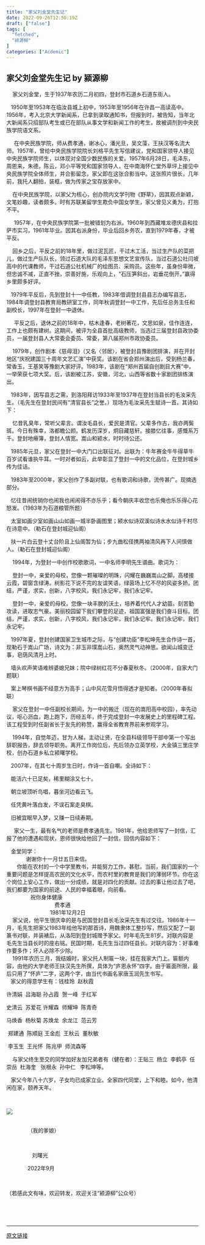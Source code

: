```yaml
---
title: "家父刘金堂先生记"
date: 2022-09-26T12:50:19Z
draft: ["false"]
tags: [
  "fetched",
  "颍源柳"
]
categories: ["Acdemic"]
---
```

家父刘金堂先生记 by 颍源柳
------
<div><p>    家父刘金堂，生于1937年农历二月初四，登封市石道乡石道东街人。</p><p>   1950年至1953年在临汝县城上初中，1953年至1956年在许昌一高读高中。 1956年，考入北京大学新闻系，已拿到录取通知书，但报到时，被告知，当年北大新闻系只招部队考生或已在部队从事文学和新闻工作的考生，故被调剂到中央民族学院语文系。</p><p>     在中央民族学院，师从费孝通，谢冰心，潘光旦，吴文藻，王扶汉等名流大师。1957年，曾给中央民族学院院长刘格平先生写信建议，党和国家领导人接见中央民族学院师生，以体现对全国少数民族的关爱。1957年6月28日，毛泽东，周恩来，朱德，陈云，邓小平等党和国家领导人，在中南海怀仁堂外草坪上接见中央民族学院全体师生，并合影留念，家父即在这张合影当中。这张照片很长，几年前，我托人翻拍，装框，做为传家之宝存放家中。</p><p>    在中央民族学院，以家父为核心，创办院内文学刊物《野草》，因其观点新颖，文笔妙趣，读者颇多。时有苏联某留学生欺负中国女学生，家父曾见义勇为，打抱不平。</p><p>     1957年，在中央民族学院第一批被错划为右派。1960年到西藏堆龙德庆县和拉萨市实习，1961年毕业。因其右派身份，毕业后回乡务农，直到1979年春，才被平反。</p><p>    回乡之后，平反之前的18年里，做过泥瓦匠，干过木工活，当过生产队的菜把儿，做过生产队队长，领过石道大队的毛泽东思想文艺宣传队，当过石道公社闫坡高中的代课教师，干过石道公社机械厂的绘图员、采购员。这些年，虽身份卑微，但忠诚不减，正直不挫，崇善好施，乐观向上，“石压笋斜出，岩垂花倒开。”赢得乡里颇多好评。</p><p>   1979年平反后，先到登封十一中任教，1983年借调登封县县志办编写县志，1984年调登封县教育局教研室工作，同年秋调登封一中工作，先后任总务主任和副校长，1997年在登封一中退休。</p><p>     平反之后，退休之前的18年中，枯木逢春，老树著花，文思如泉，佳作连连，工作上也颇有建树。这期间，被评为全县首批高级教师，当选过三届登封县政协委员，一届登封县人大常委会委员、常委，第八届郑州市政协委员。</p><p>    1979年，创作剧本《慈母泪》（又名〈邻居〉，被登封县豫剧团排演，并在开封地区“庆祝建国三十周年文艺汇演”中获奖。该剧在省会郑州演出后，受到杨兰春，常香玉，王基笑等豫剧大家好评。1983年，该剧在“郑州首届自创剧目大赛”中，一举荣获七项大奖。后，该剧被江苏，安徽，河北，山西等省数十家剧团排练演出。</p><p>   1983年，因写县志之需，到洛阳拜访1933年至1937年在登封当县长的毛汝采先生。（毛先生在登封民间有“清官县长”之誉。）现场为毛汝采先生赋诗一首。其诗如下：</p><p>    忆昔乳臭年，常听父辈言。谓汝毛县长，爱民是清官。父辈多作古，我亦两鬓斑。今日有殊幸，洛都瞻公颜。鹤发历深岁，炯目藏慈轩。接膝忆往事，感慨系万千。登封地瘠簿，登封人情宽。嵩山和颍水，时时待公还。</p><p>   1985年元旦，家父在登封一中大门口出联征对。出联为：牛年赛金牛牛得草牛百岁试看谁执牛耳。一时对者如云，此举彰显了登封一中的文化品位，在登封城乡传为佳话。</p><p>   1983年至2000年，家父创作了多副对联，也有歌词和诗歌，流传甚广。现摘选部分。</p><p><span>   忆往昔闹统销你也闹我也闹闹得不亦乐乎；看今朝庆丰收您也乐俺也乐乐得心花怒发。（1983年为石道粮管所题）</span><br></p><p><span>   太室如画少室如画山山如画一城半卧画图里；颍水似诗双溪似诗水水似诗千村尽在诗意中。（勒石在登封城迎仙阁）</span></p><p><span>   扶一片白云登十丈台阶且上仙阁暂为仙；步九曲松径携两袖清风再下人间慎做人。（勒石在登封城迎仙阁）</span></p><p><span>    1994年，为登封一中创作校歌歌词，一中名师李明先生谱曲。歌词为：</span></p><p><span>    登封一中，亲爱的母校，您像一颗璀璨的明珠，闪耀在巍巍嵩山之脚。高楼接云霞，碧窗含绿涛。树影花下说不完的友谊笑语，绿茵场上忆不尽的风姿多娇。团结，严谨，求实，创新，八字校风，我们永记牢，我们永记牢。</span></p><p><span>    登封一中，亲爱的母校，您像一块丰腴的沃土，培养着代代人才幼苗。刻苦勤攻读，进取志气豪。美丽校园留下我们攀登的足迹，祖国富强是我们奋斗目标。团结，严谨，求实，创新，八字校风，我们永记牢，我们永记牢。我们永记牢，我们永记牢。</span></p><p><span>   </span><span>1997年夏，登封创建国家卫生城市之际，与“创建功臣”李松坤先生合作诗一首，现勒石于嵩山广场，诗文为：</span><span>非玉非璞嵩山石，奥然灵气动神思。欲闻山城变迁事，皂荫风清月上时。</span></p><p><span>   墙头欢声笑语难辨婆媳兄妹；院中绿树红花不分春夏秋冬。（2000年，自家大门题联）</span></p><p><span>   案上琴棋书画不经意方为高手；山中风花雪月悟得透才是知者。（2000年春拟联）</span></p><p><span>    家父在登封一中任副校长期间，为一中的搬迁（现在的嵩阳高中校园），率先动议，呕心沥血，跑上跑下，历经五年，终于完成登封一中发展史上的里程碑工程。该工程受到时任副省长于友先的称赞，赢得全省教育界前来参观学习。</span></p><p><span>    1994年，自觉年迈，甘为人梯，主动让贤，在全县科级领导干部中第一个写出辞职报告，辞去领导职务。离开工作岗位后，先后领办立英学校，大金镇三里庄学校，创办石道乡私立颍曙学校。</span></p><p><span>   2007年，在其七十周岁生日时，作诗一首自嘲。全诗如下：</span></p><p><span>   能活六十已足矣，稀里糊涂又七十。</span></p><p><span>   朝立坡顶听鸟唱，暮坐河边看云飞。</span></p><p><span>   任凭黄叶落白发，不误石案走臭棋。</span></p><p><span>   旧被宜眠早入梦，又赚一日续寿期。</span></p><p><span>     家父一生，最有名气的老师是费孝通先生。1981年，他给恩师写了一封信，汇报了他的遭遇和现状，恩师很快给他回了一封信，回信内容如下：</span></p><div>   金堂同学：</div><div>             谢谢你十一月廿五日来信。</div><div>       你能在农村的一个中学里教书，并能努力工作，甚慰。当前，我们国家的一个重要问题是怎样提高农民的文化水平，而农村里的教育是我们的薄弱环节。你在这个岗位上安心工作，做出一分成绩，就是对四化的贡献。过去的事让他过去了吧，我们都要为国家的前途、人民的幸福着眼，向前看。</div><div>                祝你身体健康</div><div>                                费孝通</div><div>                             1981年12月2日</div><div>    家父说，他平生很庆幸的是与民国登封县长毛汝采先生有过交往。1986年十一月，毛先生把家父1983年给他写的那首诗，用魏隶体工整抄写，然后又配了一副篆书对联，并装裱后，从洛阳到登封城赠予家父。时年毛先生81岁。对联内容是毛先生当县长时的座右铭。民国时期，毛先生当过四任县长。对联内容为：好事难作要多作；坏人必除不少除。</div><div>    1991年农历三月，我结婚时，家父托人制匾一块，挂在我家大门上。匾额内容，由他的大学老师王扶汉先生所撰，具体为“庐恩永怀”四字。由于匾面所限，最后只用了“怀庐”二字，这两个字，由当代书画名家唐玉润先生书写。</div><div><span><font color="#222222" face="system-ui, -apple-system, BlinkMacSystemFont, Helvetica Neue, PingFang SC, Hiragino Sans GB, Microsoft YaHei UI, Microsoft YaHei, Arial, sans-serif">   </font></span><span>家父的得意学生有：钱桂玲  赵秋霞</span></div><p><span>许清娟  吕海聪 孙占霞  贺一峰  于红军</span><span></span></p><p><span>史清云  苏爱花 许耀森  师耀坤  陈青奇</span></p><p><span>马焕香  杨秋菊 苏焕龙  余龙江  范云芳</span></p><p><span> 郑建通  陈顺庭 王金彪  王秋云  董秋敏</span></p><p><span> 李玉生  王光怀  陈兆甲  师流森等</span></p><p><span>    与家父终生至交的同学加好友加兄弟者有（健在者）：王贴三  杨立  李鹤亭  任崇岳  杜海奎   张根永  孙中仁   李松坤等。</span></p><p><span>   家父今年八十六岁，子女均已成家立业。全家四代同堂，上下和睦。如今，他清闲在家，颐养天年。</span></p><p><span><br></span></p><section><section><img data-ratio="0.75" data-type="jpg" data-w="3648" data-src="https://mmbiz.qpic.cn/mmbiz_jpg/SMGH1WAg3ogP8pypLve3x9WBcGYlCniatu2WjL1w9QeosvFXibMnvhPfVHADNHLtPsk9oWgicTrlJqbfNwOW2pn6A/640?wx_fmt=jpeg" src="https://mmbiz.qpic.cn/mmbiz_jpg/SMGH1WAg3ogP8pypLve3x9WBcGYlCniatu2WjL1w9QeosvFXibMnvhPfVHADNHLtPsk9oWgicTrlJqbfNwOW2pn6A/640?wx_fmt=jpeg"></section>​</section><p><span></span>              （我的爹娘）</p><p><br></p><p>                 刘曙光</p><p>              2022年9月</p><p><br></p><p>（若感此文有味，欢迎转发，欢迎关注“颍源柳”公众号）</p><p><br></p><p>   </p></div>  
<hr>
<a href="https://mp.weixin.qq.com/s/lw8HSawvWu_sLTPjfBSKgA",target="_blank" rel="noopener noreferrer">原文链接</a>
